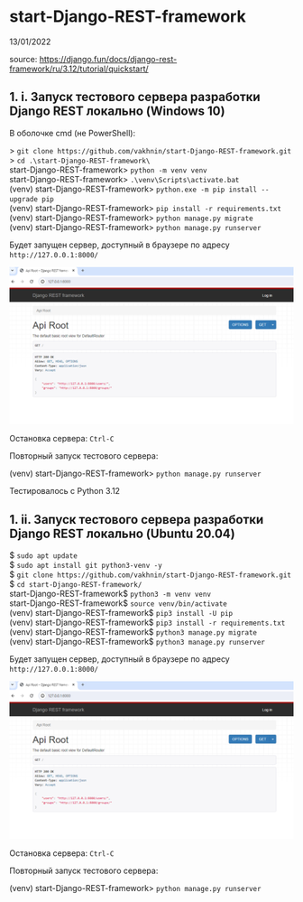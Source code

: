 # start-Django-REST-framework

13/01/2022

source:
https://django.fun/docs/django-rest-framework/ru/3.12/tutorial/quickstart/

## 1. i. Запуск тестового сервера разработки Django REST локально (Windows 10)

В оболочке cmd (не PowerShell):

&gt; ```git clone https://github.com/vakhnin/start-Django-REST-framework.git``` <br>
&gt; ```cd .\start-Django-REST-framework\``` <br>
start-Django-REST-framework&gt; ```python -m venv venv``` <br>
start-Django-REST-framework&gt; ```.\venv\Scripts\activate.bat``` <br>
(venv) start-Django-REST-framework&gt; ```python.exe -m pip install --upgrade pip``` <br>
(venv) start-Django-REST-framework&gt; ```pip install -r requirements.txt``` <br>
(venv) start-Django-REST-framework&gt; ```python manage.py migrate``` <br>
(venv) start-Django-REST-framework&gt; ```python manage.py runserver``` <br>

Будет запущен сервер, доступный в браузере по адресу `http://127.0.0.1:8000/`

![django-rest-api.png](django-rest-api.png)

Остановка сервера: `Ctrl-C`

Повторный запуск тестового сервера:

(venv) start-Django-REST-framework&gt; ```python manage.py runserver``` <br>

Тестировалось с Python 3.12

## 1. ii. Запуск тестового сервера разработки Django REST локально (Ubuntu 20.04)

$ ```sudo apt update``` <br>
$ ```sudo apt install git python3-venv -y``` <br>
$ ```git clone https://github.com/vakhnin/start-Django-REST-framework.git``` <br>
$ ```cd start-Django-REST-framework/``` <br>
start-Django-REST-framework$ ```python3 -m venv venv``` <br>
start-Django-REST-framework$ ```source venv/bin/activate``` <br>
(venv) start-Django-REST-framework$ ```pip3 install -U pip``` <br>
(venv) start-Django-REST-framework$ ```pip3 install -r requirements.txt``` <br>
(venv) start-Django-REST-framework$ ```python3 manage.py migrate``` <br>
(venv) start-Django-REST-framework$ ```python3 manage.py runserver``` <br>

Будет запущен сервер, доступный в браузере по адресу `http://127.0.0.1:8000/`

![django-rest-api.png](django-rest-api.png)

Остановка сервера: `Ctrl-C`

Повторный запуск тестового сервера:

(venv) start-Django-REST-framework&gt; ```python manage.py runserver``` <br>

